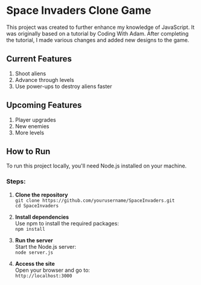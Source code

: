 # Space Invaders Clone Game

This project was created to further enhance my knowledge of JavaScript. It was originally based on a tutorial by Coding With Adam. After completing the tutorial, I made various changes and added new designs to the game.

## Current Features

1. Shoot aliens
2. Advance through levels
3. Use power-ups to destroy aliens faster

## Upcoming Features

1. Player upgrades
2. New enemies
3. More levels

## How to Run

To run this project locally, you'll need Node.js installed on your machine.

### Steps:

1. **Clone the repository**  
   `git clone https://github.com/yourusername/SpaceInvaders.git`  
   `cd SpaceInvaders`

2. **Install dependencies**  
   Use npm to install the required packages:  
   `npm install`

3. **Run the server**  
   Start the Node.js server:  
   `node server.js`

4. **Access the site**  
   Open your browser and go to:  
   `http://localhost:3000`
